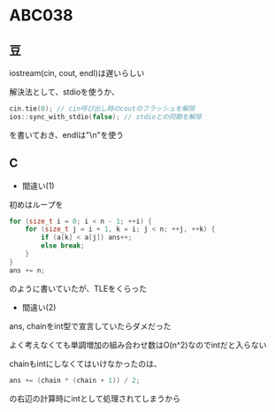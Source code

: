 # ABC038
## 豆
iostream(cin, cout, endl)は遅いらしい

解決法として、stdioを使うか、
```c++
cin.tie(0); // cin呼び出し時のcoutのフラッシュを解除
ios::sync_with_stdio(false); // stdioとの同期を解除
```
を書いておき、endlは"\n"を使う

## C
* 間違い(1)

初めはループを
```c++
for (size_t i = 0; i < n - 1; ++i) {
    for (size_t j = i + 1, k = i; j < n; ++j, ++k) {
        if (a[k] < a[j]) ans++;
        else break;
    }
}
ans += n;
```
のように書いていたが、TLEをくらった

* 間違い(2)

ans, chainをint型で宣言していたらダメだった

よく考えなくても単調増加の組み合わせ数はO(n^2)なのでintだと入らない

chainもintにしなくてはいけなかったのは、
```c++
ans += (chain * (chain + 1)) / 2;
```
の右辺の計算時にintとして処理されてしまうから
